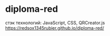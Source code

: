 # diploma-red
стэк технологий: JavaScript, CSS, QRCreator.js
https://redsox1345rubier.github.io/diploma-red/

